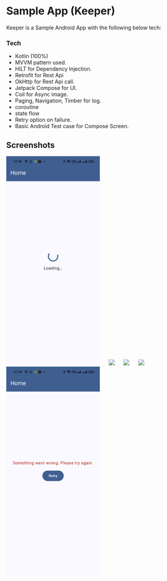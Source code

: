 # Sample App (Keeper)

Keeper is a Sample Android App with the following below tech:

 ### Tech

 - Kotlin (100%)
 - MVVM pattern used.
 - HILT for Dependency Injection. 
 - Retrofit for Rest Api
 - OkHttp for Rest Api call.
 - Jetpack Compose for UI.
 - Coil for Async image. 
 - Paging, Navigation, Timber for log.
 - coroutine
 - state flow
 - Retry option on failure.
 - Basic Android Test case for Compose Screen.

## Screenshots

<p>
<img src="screenshots/Screenshot_20240907_074943.png" width="250"/> &nbsp;&nbsp;&nbsp;&nbsp;
<img src="screenshots/Screenshot_20240907_074405.png" width="250"/> &nbsp;&nbsp;&nbsp;&nbsp;
<img src="screenshots/Screenshot_20240907_074505.png" width="250"/> &nbsp;&nbsp;&nbsp;&nbsp;
<img src="screenshots/Screenshot_20240907_074541.png" width="250"/> &nbsp;&nbsp;&nbsp;&nbsp;
<img src="screenshots/Screenshot_20240907_074959.png" width="250"/> 
</p>
<br>
<br>












